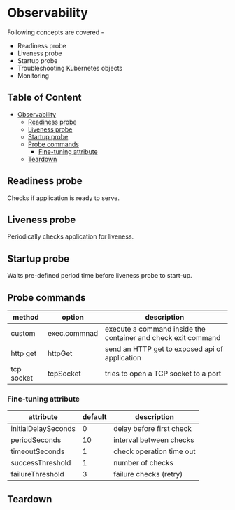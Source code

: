 # Observability

Following concepts are covered -

- Readiness probe
- Liveness probe
- Startup probe
- Troubleshooting Kubernetes objects
- Monitoring

## Table of Content  <!-- omit in toc -->

- [Observability](#observability)
  - [Readiness probe](#readiness-probe)
  - [Liveness probe](#liveness-probe)
  - [Startup probe](#startup-probe)
  - [Probe commands](#probe-commands)
    - [Fine-tuning attribute](#fine-tuning-attribute)
  - [Teardown](#teardown)


## Readiness probe

Checks if application is ready to serve.

## Liveness probe

Periodically checks application for liveness.

## Startup probe

Waits pre-defined period time before liveness probe to start-up.

## Probe commands

| method | option | description |
|---     |---     |---          |
|custom  |exec.commnad| execute a command inside the container and check exit command|
|http get| httpGet| send an HTTP get to exposed api of application|
|tcp socket| tcpSocket| tries to open a TCP socket to a port|

### Fine-tuning attribute

|attribute |default  |description                   |
|---       |---      |---                           |
|initialDelaySeconds |0  | delay before first check |
|periodSeconds       |10 | interval between checks  |
|timeoutSeconds      |1  | check operation time out |
|successThreshold    |1  | number of checks         |
|failureThreshold    |3  | failure checks (retry)   |

## Teardown
